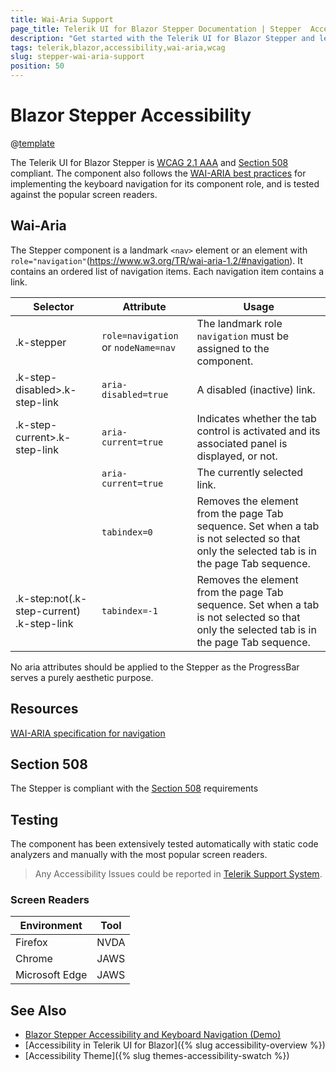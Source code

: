 ```yaml
---
title: Wai-Aria Support
page_title: Telerik UI for Blazor Stepper Documentation | Stepper  Accessibility
description: "Get started with the Telerik UI for Blazor Stepper and learn about its accessibility support for WAI-ARIA, Section 508, and WCAG 2.1."
tags: telerik,blazor,accessibility,wai-aria,wcag
slug: stepper-wai-aria-support 
position: 50 
---
```


# Blazor Stepper Accessibility

@[template](/_contentTemplates/common/parameters-table-styles.md#table-layout)



The Telerik UI for Blazor Stepper is [WCAG 2.1 AAA](https://www.w3.org/TR/WCAG21/) and [Section 508](http://www.section508.gov/) compliant. The component also follows the [WAI-ARIA best practices](https://www.w3.org/WAI/ARIA/apg/) for implementing the keyboard navigation for its component role, and is tested against the popular screen readers.

## Wai-Aria


The Stepper component is a landmark `<nav>` element or an element with `role="navigation"`(https://www.w3.org/TR/wai-aria-1.2/#navigation). It contains an ordered list of navigation items. Each navigation item contains a link.

| Selector | Attribute | Usage |
| -------- | --------- | ----- |
| .k-stepper | `role=navigation` or `nodeName=nav` | The landmark role `navigation` must be assigned to the component. |
| .k-step-disabled>.k-step-link | `aria-disabled=true` | A disabled (inactive) link. |
| .k-step-current>.k-step-link | `aria-current=true` | Indicates whether the tab control is activated and its associated panel is displayed, or not. |
|  | `aria-current=true` | The currently selected link. |
|  | `tabindex=0` | Removes the element from the page Tab sequence. Set when a tab is not selected so that only the selected tab is in the page Tab sequence. |
| .k-step:not(.k-step-current) .k-step-link | `tabindex=-1` | Removes the element from the page Tab sequence. Set when a tab is not selected so that only the selected tab is in the page Tab sequence. |


No aria attributes should be applied to the Stepper as the ProgressBar serves a purely aesthetic purpose.

## Resources

[WAI-ARIA specification for navigation](https://www.w3.org/TR/wai-aria-1.2/#navigation)

## Section 508


The Stepper is compliant with the [Section 508](http://www.section508.gov/) requirements

## Testing


The component has been extensively tested automatically with static code analyzers and manually with the most popular screen readers.

> Any Accessibility Issues could be reported in [Telerik Support System](https://www.telerik.com/account/support-center).

### Screen Readers

| Environment | Tool |
| ----------- | ---- |
| Firefox | NVDA |
| Chrome | JAWS |
| Microsoft Edge | JAWS |



## See Also

* [Blazor Stepper Accessibility and Keyboard Navigation (Demo)](https://demos.telerik.com/blazor-ui/stepper/keyboard-navigation)
* [Accessibility in Telerik UI for Blazor]({% slug accessibility-overview %})
* [Accessibility Theme]({% slug themes-accessibility-swatch %})